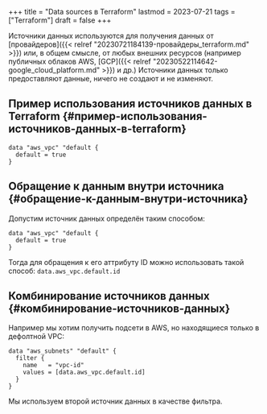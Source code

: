 +++
title = "Data sources в Terraform"
lastmod = 2023-07-21
tags = ["Terraform"]
draft = false
+++

Источники данных используются для получения данных от [провайдеров]({{< relref "20230721184139-провайдеры_terraform.md" >}}) или, в общем смысле, от любых внешних ресурсов (например публичных облаков AWS, [GCP]({{< relref "20230522114642-google_cloud_platform.md" >}}) и др.)
Источники данных только предоставляют данные, ничего не создают и не изменяют.


## Пример использования источников данных в Terraform {#пример-использования-источников-данных-в-terraform}

```hcl
data "aws_vpc" "default {
  default = true
}
```


## Обращение к данным внутри источника {#обращение-к-данным-внутри-источника}

Допустим источник данных определён таким способом:

```hcl
data "aws_vpc" "default {
  default = true
}
```

Тогда для обращения к его аттрибуту ID можно использовать такой способ: `data.aws_vpc.default.id`


## Комбинирование источников данных {#комбинирование-источников-данных}

Например мы хотим получить подсети в AWS, но находящиеся только в дефолтной VPC:

```hcl
data "aws_subnets" "default" {
  filter {
    name   = "vpc-id"
    values = [data.aws_vpc.default.id]
  }
}
```

Мы используем второй источник данных в качестве фильтра.
